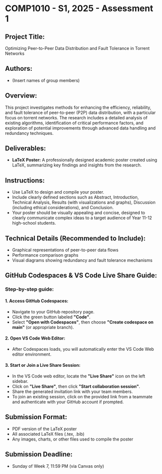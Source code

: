 # COMP1010 - S1, 2025 - Assessment 1

## Project Title:
Optimizing Peer-to-Peer Data Distribution and Fault Tolerance in Torrent Networks

## Authors:
- (Insert names of group members)

## Overview:
This project investigates methods for enhancing the efficiency, reliability, and fault tolerance of peer-to-peer (P2P) data distribution, with a particular focus on torrent networks. The research includes a detailed analysis of existing algorithms, identification of critical performance factors, and exploration of potential improvements through advanced data handling and redundancy techniques.

## Deliverables:
- **LaTeX Poster:** A professionally designed academic poster created using LaTeX, summarizing key findings and insights from the research.

## Instructions:
- Use LaTeX to design and compile your poster.
- Include clearly defined sections such as Abstract, Introduction, Technical Analysis, Results (with visualizations and graphs), Discussion (including ethical considerations), and Conclusion.
- Your poster should be visually appealing and concise, designed to clearly communicate complex ideas to a target audience of Year 11-12 high-school students.

## Technical Details (Recommended to Include):
- Graphical representations of peer-to-peer data flows
- Performance comparison graphs
- Visual diagrams showing redundancy and fault tolerance mechanisms

## GitHub Codespaces & VS Code Live Share Guide:

### Step-by-step guide:

#### 1. Access GitHub Codespaces:
- Navigate to your GitHub repository page.
- Click the green button labeled **"Code"**.
- Select **"Open with Codespaces"**, then choose **"Create codespace on main"** (or appropriate branch).

#### 2. Open VS Code Web Editor:
- After Codespaces loads, you will automatically enter the VS Code Web editor environment.

#### 3. Start or Join a Live Share Session:
- In the VS Code web editor, locate the **"Live Share"** icon on the left sidebar.
- Click on **"Live Share"**, then click **"Start collaboration session"**.
- Share the generated invitation link with your team members.
- To join an existing session, click on the provided link from a teammate and authenticate with your GitHub account if prompted.

## Submission Format:
- PDF version of the LaTeX poster
- All associated LaTeX files (.tex, .bib)
- Any images, charts, or other files used to compile the poster

## Submission Deadline:
- Sunday of Week 7, 11:59 PM (via Canvas only)
